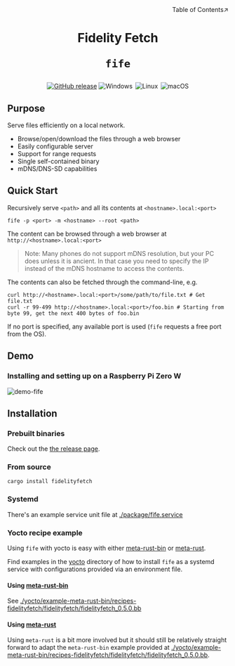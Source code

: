 <div align=right>Table of Contents↗️</div>

<h1 align=center>Fidelity Fetch

<code>fife</code>

</h1>

<div align="center">
  <a href="https://github.com/CramBL/fidelityfetch/releases" title="Latest Stable GitHub Release">
      <img src="https://img.shields.io/github/release/CramBL/fidelityfetch/all.svg?style=flat&logo=github&logoColor=white&colorB=blue&label=Latest Release" alt="GitHub release"></a>
    <img src="https://img.shields.io/badge/-Windows-6E46A2.svg?style=flat&logo=windows-11&logoColor=white" alt="Windows" title="Supported Platform: Windows">&thinsp;
    <img src="https://img.shields.io/badge/-Linux-9C2A91.svg?style=flat&logo=linux&logoColor=white" alt="Linux" title="Supported Platform: Linux">&thinsp;
    <img src="https://img.shields.io/badge/-macOS-red.svg?style=flat&logo=apple&logoColor=white" alt="macOS" title="Supported Platform: macOS">
</div>

## Purpose

Serve files efficiently on a local network.

- Browse/open/download the files through a web browser
- Easily configurable server
- Support for range requests
- Single self-contained binary
- mDNS/DNS-SD capabilities

## Quick Start

Recursively serve `<path>` and all its contents at `<hostname>.local:<port>`

```shell
fife -p <port> -m <hostname> --root <path>
```
The content can be browsed through a web browser at `http://<hostname>.local:<port>`
> Note: Many phones do not support mDNS resolution, but your PC does unless it is ancient. In that case you need to specify the IP instead of the mDNS hostname to access the contents.

The contents can also be fetched through the command-line, e.g.

```shell
curl http://<hostname>.local:<port>/some/path/to/file.txt # Get file.txt
curl -r 99-499 http://<hostname>.local:<port>/foo.bin # Starting from byte 99, get the next 400 bytes of foo.bin
```

If no port is specified, any available port is used (`fife` requests a free port from the OS).

## Demo

### Installing and setting up on a Raspberry Pi Zero W

![demo-fife](https://github.com/user-attachments/assets/368f9af1-9a1a-4d52-98a9-cc017ebd40af)

## Installation

### Prebuilt binaries

Check out the [the release page](https://github.com/CramBL/fidelityfetch/releases/latest).

### From source

```shell
cargo install fidelityfetch
```

### Systemd

There's an example service unit file at [./package/fife.service](./package/fife.service)

### Yocto recipe example

Using `fife` with yocto is easy with either [meta-rust-bin](https://github.com/rust-embedded/meta-rust-bin) or [meta-rust](https://github.com/meta-rust/meta-rust).

Find examples in the [yocto](./yocto) directory of how to install `fife` as a systemd service with configurations provided via an environment file.

#### Using [meta-rust-bin](https://github.com/rust-embedded/meta-rust-bin)

See [./yocto/example-meta-rust-bin/recipes-fidelityfetch/fidelityfetch/fidelityfetch_0.5.0.bb](./yocto/example-meta-rust-bin/recipes-fidelityfetch/fidelityfetch/fidelityfetch_0.5.0.bb)

#### Using [meta-rust](https://github.com/meta-rust/meta-rust)

Using `meta-rust` is a bit more involved but it should still be relatively straight forward to adapt the `meta-rust-bin` example provided at [./yocto/example-meta-rust-bin/recipes-fidelityfetch/fidelityfetch/fidelityfetch_0.5.0.bb](./yocto/example-meta-rust-bin/recipes-fidelityfetch/fidelityfetch/fidelityfetch_0.5.0.bb).  